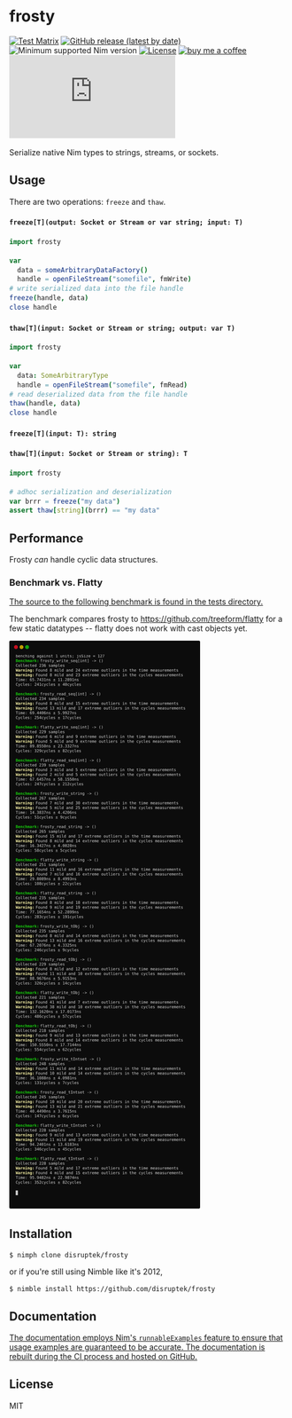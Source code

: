# frosty

[![Test Matrix](https://github.com/disruptek/frosty/workflows/CI/badge.svg)](https://github.com/disruptek/frosty/actions?query=workflow%3ACI)
[![GitHub release (latest by date)](https://img.shields.io/github/v/release/disruptek/frosty?style=flat)](https://github.com/disruptek/frosty/releases/latest)
![Minimum supported Nim version](https://img.shields.io/badge/nim-1.0.8%2B-informational?style=flat&logo=nim)
[![License](https://img.shields.io/github/license/disruptek/frosty?style=flat)](#license)
[![buy me a coffee](https://img.shields.io/badge/donate-buy%20me%20a%20coffee-orange.svg)](https://www.buymeacoffee.com/disruptek)
[![Matrix](https://img.shields.io/matrix/disruptek:matrix.org?style=flat&logo=matrix)](https://matrix.to/#/#disruptek:matrix.org)

Serialize native Nim types to strings, streams, or sockets.

## Usage

There are two operations: `freeze` and `thaw`.

#### `freeze[T](output: Socket or Stream or var string; input: T)`
```nim
import frosty

var
  data = someArbitraryDataFactory()
  handle = openFileStream("somefile", fmWrite)
# write serialized data into the file handle
freeze(handle, data)
close handle
```

#### `thaw[T](input: Socket or Stream or string; output: var T)`
```nim
import frosty

var
  data: SomeArbitraryType
  handle = openFileStream("somefile", fmRead)
# read deserialized data from the file handle
thaw(handle, data)
close handle
```

#### `freeze[T](input: T): string`
#### `thaw[T](input: Socket or Stream or string): T`
```nim
import frosty

# adhoc serialization and deserialization
var brrr = freeze("my data")
assert thaw[string](brrr) == "my data"
```

## Performance

Frosty _can_ handle cyclic data structures.

### Benchmark vs. Flatty

[The source to the following benchmark is found in the tests directory.](https://github.com/disruptek/frosty/blob/master/tests/bench.nim)

The benchmark compares frosty to https://github.com/treeform/flatty for a few
static datatypes -- flatty does not work with cast objects yet.

![benchmarks](docs/bench.svg "benchmarks")


## Installation

```
$ nimph clone disruptek/frosty
```
or if you're still using Nimble like it's 2012,
```
$ nimble install https://github.com/disruptek/frosty
```

## Documentation

[The documentation employs Nim's `runnableExamples` feature to
ensure that usage examples are guaranteed to be accurate. The
documentation is rebuilt during the CI process and hosted on
GitHub.](https://disruptek.github.io/frosty/frosty.html)

## License
MIT
